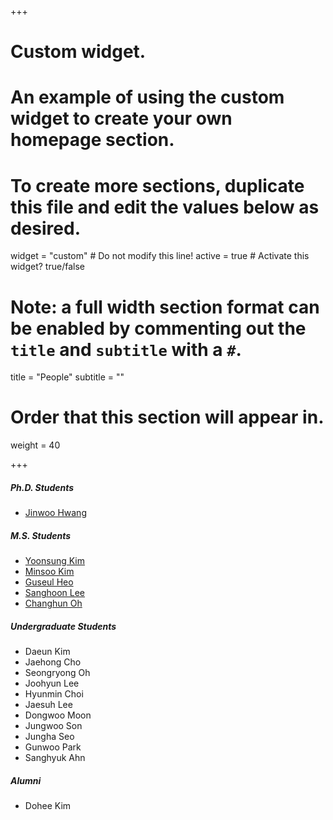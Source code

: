 +++
# Custom widget.
# An example of using the custom widget to create your own homepage section.
# To create more sections, duplicate this file and edit the values below as desired.
widget = "custom"  # Do not modify this line!
active = true  # Activate this widget? true/false

# Note: a full width section format can be enabled by commenting out the `title` and `subtitle` with a `#`.
title = "People"
subtitle = ""

# Order that this section will appear in.
weight = 40


+++

#####	Ph.D. Students	
-	<a href="https://jinuhwang.github.io/">Jinwoo Hwang</a> 

#####	M.S. Students	
<!-- <a href="https://kdheejb7.github.io">Dohee Kim</a> -->
-	<a href="https://yoonsung-kim.github.io/">Yoonsung Kim</a> 
-	<a href="https://kms040411.github.io/">Minsoo Kim</a> 
-	<a href="https://sites.google.com/view/guseul-heo/">Guseul Heo</a>
-	<a href="https://canplane.netlify.app/about">Sanghoon Lee</a>
-	<a href="">Changhun Oh</a>

##### Undergraduate Students
- 	Daeun Kim
- 	Jaehong Cho
-	Seongryong Oh
-	Joohyun Lee
- 	Hyunmin Choi
-	Jaesuh Lee
-	Dongwoo Moon
-	Jungwoo Son
-	Jungha Seo
-	Gunwoo Park
-	Sanghyuk Ahn

##### Alumni
-	Dohee Kim	


